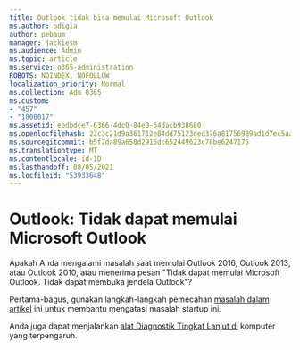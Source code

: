 ```yaml
---
title: Outlook tidak bisa memulai Microsoft Outlook
ms.author: pdigia
author: pebaum
manager: jackiesm
ms.audience: Admin
ms.topic: article
ms.service: o365-administration
ROBOTS: NOINDEX, NOFOLLOW
localization_priority: Normal
ms.collection: Adm_O365
ms.custom:
- "457"
- "1800017"
ms.assetid: ebdbdce7-6366-4dc0-84e0-54dacb938680
ms.openlocfilehash: 22c3c21d9a361712e84dd75123ded376a81756989ad1d7ec5aa573e0046c04b8
ms.sourcegitcommit: b5f7da89a650d2915dc652449623c78be6247175
ms.translationtype: MT
ms.contentlocale: id-ID
ms.lasthandoff: 08/05/2021
ms.locfileid: "53933648"
---
```

# <a name="outlook-error-cannot-start-microsoft-outlook"></a>Outlook: Tidak dapat memulai Microsoft Outlook

Apakah Anda mengalami masalah saat memulai Outlook 2016, Outlook 2013, atau Outlook 2010, atau menerima pesan "Tidak dapat memulai Microsoft Outlook. Tidak dapat membuka jendela Outlook"?
  
Pertama-bagus, gunakan langkah-langkah pemecahan [masalah dalam artikel](https://support.office.com/article/I-can-t-start-Microsoft-Outlook-2016-2013-or-2010-or-receive-the-error-Cannot-start-Microsoft-Office-Outlook-Cannot-open-the-Outlook-Window-d1f69da6-b333-4650-97bf-4d77bd7abb85) ini untuk membantu mengatasi masalah startup ini. 
  
Anda juga dapat menjalankan [alat Diagnostik Tingkat Lanjut di](https://aka.ms/SaRA-OutlookAdvDiagnostics) komputer yang terpengaruh.
